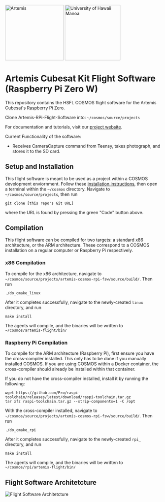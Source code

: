 <img src="images/artemis.png" alt="Artemis" width="190" height="180"> <img src="images/university-of-hawaii-manoa.png" alt="University of Hawaii Manoa" width="180" height="180"> <br>

# Artemis Cubesat Kit Flight Software (Raspberry Pi Zero W)
This repository contains the HSFL COSMOS flight software for the Artemis Cubesat's Raspberry Pi Zero.

Clone Artemis-RPi-Flight-Software into:
`~/cosmos/source/projects`

For documentation and tutorials, visit our [project website](https://sites.google.com/hawaii.edu/artemiscubesatkit).

Current Functionality of the software:
* Receives CameraCapture command from Teensy, takes photograph, and stores it to the SD card. 

## Setup and Installation
This flight software is meant to be used as a project within a COSMOS development enviornment. Follow these [installation instructions](https://hsfl.github.io/cosmos-docs/pages/2-getting_started/development-environment.html), then open a terminal within the `~/cosmos` directory. Navigate to `~/cosmos/source/projects`, then run
```
git clone [this repo's Git URL]
```
where the URL is found by pressing the green "Code" button above.

## Compilation
This flight software can be compiled for two targets: a standard x86 architecture, or the ARM architecture. These correspond to a COSMOS installation on a regular computer or Raspberry Pi respectively.

### x86 Compilation
To compile for the x86 architecture, navigate to `~/cosmos/source/projects/artemis-cosmos-rpi-fsw/source/build/`. Then run
```
./do_cmake_linux
```
After it completes successfully, navigate to the newly-created `linux` directory, and run
```
make install
```
The agents will compile, and the binaries will be written to `~/cosmos/artemis-flight/bin/`

### Raspberry Pi Compilation
To compile for the ARM architecture (Raspberry Pi), first ensure you have the cross-compiler installed. This only has to be done if you manually installed COSMOS. If you are using COSMOS within a Docker container, the cross-compiler should already be installed within that container.

If you do not have the cross-compiler installed, install it by running the following:
```
wget https://github.com/Pro/raspi-toolchain/releases/latest/download/raspi-toolchain.tar.gz
tar xfz raspi-toolchain.tar.gz --strip-components=1 -C /opt
```

With the cross-compiler installed, navigate to `~/cosmos/source/projects/artemis-cosmos-rpi-fsw/source/build/`. Then run
```
./do_cmake_rpi
```
After it completes successfully, navigate to the newly-created `rpi_` directory, and run
```
make install
```
The agents will compile, and the binaries will be written to `~/cosmos/rpi/artemis-flight/bin/`

## Flight Software Architetcture 

![Flight Software Architetcture](/images/FSWArchitecture.png)
